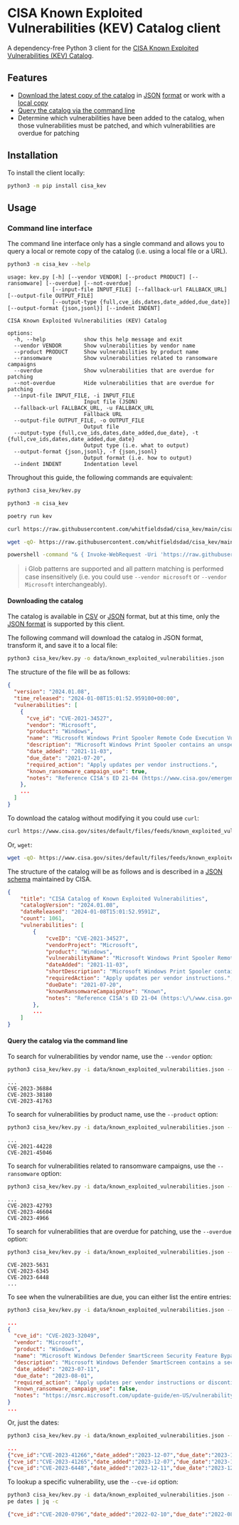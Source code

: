 # CISA Known Exploited Vulnerabilities (KEV) Catalog client

A dependency-free Python 3 client for the [CISA Known Exploited Vulnerabilities (KEV) Catalog](https://www.cisa.gov/known-exploited-vulnerabilities-catalog).

## Features

- [Download the latest copy of the catalog](#downloading-the-catalog) in [JSON](https://www.cisa.gov/sites/default/files/feeds/known_exploited_vulnerabilities.json) [format](https://www.cisa.gov/sites/default/files/feeds/known_exploited_vulnerabilities_schema.json) or work with a [local copy](data/known_exploited_vulnerabilities.json)
- [Query the catalog via the command line](#query-the-catalog-via-the-command-line)
- Determine which vulnerabilities have been added to the catalog, when those vulnerabilities must be patched, and which vulnerabilities are overdue for patching

## Installation

To install the client locally:

```bash
python3 -m pip install cisa_kev
```

## Usage

### Command line interface

The command line interface only has a single command and allows you to query a local or remote copy of the catalog (i.e. using a local file or a URL).

```bash
python3 -m cisa_kev --help
```

```text
usage: kev.py [-h] [--vendor VENDOR] [--product PRODUCT] [--ransomware] [--overdue] [--not-overdue]
              [--input-file INPUT_FILE] [--fallback-url FALLBACK_URL] [--output-file OUTPUT_FILE]
              [--output-type {full,cve_ids,dates,date_added,due_date}] [--output-format {json,jsonl}] [--indent INDENT]

CISA Known Exploited Vulnerabilities (KEV) Catalog

options:
  -h, --help            show this help message and exit
  --vendor VENDOR       Show vulnerabilities by vendor name
  --product PRODUCT     Show vulnerabilities by product name
  --ransomware          Show vulnerabilities related to ransomware campaigns
  --overdue             Show vulnerabilities that are overdue for patching
  --not-overdue         Hide vulnerabilities that are overdue for patching
  --input-file INPUT_FILE, -i INPUT_FILE
                        Input file (JSON)
  --fallback-url FALLBACK_URL, -u FALLBACK_URL
                        Fallback URL
  --output-file OUTPUT_FILE, -o OUTPUT_FILE
                        Output file
  --output-type {full,cve_ids,dates,date_added,due_date}, -t {full,cve_ids,dates,date_added,due_date}
                        Output type (i.e. what to output)
  --output-format {json,jsonl}, -f {json,jsonl}
                        Output format (i.e. how to output)
  --indent INDENT       Indentation level
```

Throughout this guide, the following commands are equivalent:

```bash
python3 cisa_kev/kev.py
```

```bash
python3 -m cisa_kev
```

```bash
poetry run kev
```

```bash
curl https://raw.githubusercontent.com/whitfieldsdad/cisa_kev/main/cisa_kev/kev.py -s | python3 -
```

```bash
wget -qO- https://raw.githubusercontent.com/whitfieldsdad/cisa_kev/main/cisa_kev/kev.py | python3 -
```

```bash
powershell -command "& { Invoke-WebRequest -Uri 'https://raw.githubusercontent.com/whitfieldsdad/cisa_kev/main/cisa_kev/kev.py' -UseBasicParsing | Invoke-Expression }"
```

> ℹ️ Glob patterns are supported and all pattern matching is performed case insensitively (i.e. you could use `--vendor microsoft` or `--vendor Microsoft` interchangeably).

#### Downloading the catalog

The catalog is available in [CSV](https://www.cisa.gov/sites/default/files/csv/known_exploited_vulnerabilities.csv) or [JSON](https://www.cisa.gov/sites/default/files/feeds/known_exploited_vulnerabilities.json) format, but at this time, only the [JSON format](https://www.cisa.gov/sites/default/files/feeds/known_exploited_vulnerabilities_schema.json) is supported by this client.

The following command will download the catalog in JSON format, transform it, and save it to a local file:

```bash
python3 cisa_kev/kev.py -o data/known_exploited_vulnerabilities.json
```

The structure of the file will be as follows:

```json
{
  "version": "2024.01.08",
  "time_released": "2024-01-08T15:01:52.959100+00:00",
  "vulnerabilities": [
    {
      "cve_id": "CVE-2021-34527",
      "vendor": "Microsoft",
      "product": "Windows",
      "name": "Microsoft Windows Print Spooler Remote Code Execution Vulnerability",
      "description": "Microsoft Windows Print Spooler contains an unspecified vulnerability due to the Windows Print Spooler service improperly performing privileged file operations. Successful exploitation allows an attacker to perform remote code execution with SYSTEM privileges. The vulnerability is also known under the moniker of PrintNightmare.",
      "date_added": "2021-11-03",
      "due_date": "2021-07-20",
      "required_action": "Apply updates per vendor instructions.",
      "known_ransomware_campaign_use": true,
      "notes": "Reference CISA's ED 21-04 (https://www.cisa.gov/emergency-directive-21-04) for further guidance and requirements."
    },
    ...
  ]
}
```

To download the catalog without modifying it you could use `curl`:

```bash
curl https://www.cisa.gov/sites/default/files/feeds/known_exploited_vulnerabilities.json -o data/known_exploited_vulnerabilities.json
```

Or, `wget`:

```bash
wget -qO- https://www.cisa.gov/sites/default/files/feeds/known_exploited_vulnerabilities.json -O data/known_exploited_vulnerabilities.json
```

The structure of the catalog will be as follows and is described in a [JSON schema](https://www.cisa.gov/sites/default/files/feeds/known_exploited_vulnerabilities_schema.json) maintained by CISA.

```json
{
    "title": "CISA Catalog of Known Exploited Vulnerabilities",
    "catalogVersion": "2024.01.08",
    "dateReleased": "2024-01-08T15:01:52.9591Z",
    "count": 1061,
    "vulnerabilities": [
        {
            "cveID": "CVE-2021-34527",
            "vendorProject": "Microsoft",
            "product": "Windows",
            "vulnerabilityName": "Microsoft Windows Print Spooler Remote Code Execution Vulnerability",
            "dateAdded": "2021-11-03",
            "shortDescription": "Microsoft Windows Print Spooler contains an unspecified vulnerability due to the Windows Print Spooler service improperly performing privileged file operations. Successful exploitation allows an attacker to perform remote code execution with SYSTEM privileges. The vulnerability is also known under the moniker of PrintNightmare.",
            "requiredAction": "Apply updates per vendor instructions.",
            "dueDate": "2021-07-20",
            "knownRansomwareCampaignUse": "Known",
            "notes": "Reference CISA's ED 21-04 (https:\/\/www.cisa.gov\/emergency-directive-21-04) for further guidance and requirements."
        },
        ...
    ]
}
```

#### Query the catalog via the command line

To search for vulnerabilities by vendor name, use the `--vendor` option:

```bash
python3 cisa_kev/kev.py -i data/known_exploited_vulnerabilities.json --vendor microsoft --output-format=jsonl | jq -r '.cve_id'
```

```text
...
CVE-2023-36884
CVE-2023-38180
CVE-2023-41763
```

To search for vulnerabilities by product name, use the `--product` option:

```bash
python3 cisa_kev/kev.py -i data/known_exploited_vulnerabilities.json --vendor apache --product 'log4j*' --output-format=jsonl | jq -r '.cve_id'
```

```text
...
CVE-2021-44228
CVE-2021-45046
```

To search for vulnerabilities related to ransomware campaigns, use the `--ransomware` option:

```bash
python3 cisa_kev/kev.py -i data/known_exploited_vulnerabilities.json --ransomware --output-format=jsonl | jq -r '.cve_id'
```

```text
...
CVE-2023-42793
CVE-2023-46604
CVE-2023-4966
```

To search for vulnerabilities that are overdue for patching, use the `--overdue` option:

```bash
python3 cisa_kev/kev.py -i data/known_exploited_vulnerabilities.json --overdue --output-format=jsonl | jq -r '.cve_id'
```

```text
CVE-2023-5631
CVE-2023-6345
CVE-2023-6448
...
```

To see when the vulnerabilities are due, you can either list the entire entries:

```bash
python3 cisa_kev/kev.py -i data/known_exploited_vulnerabilities.json --overdue --output-format=jsonl | jq
```

```json
...
{
  "cve_id": "CVE-2023-32049",
  "vendor": "Microsoft",
  "product": "Windows",
  "name": "Microsoft Windows Defender SmartScreen Security Feature Bypass Vulnerability",
  "description": "Microsoft Windows Defender SmartScreen contains a security feature bypass vulnerability that allows an attacker to bypass the Open File - Security Warning prompt.",
  "date_added": "2023-07-11",
  "due_date": "2023-08-01",
  "required_action": "Apply updates per vendor instructions or discontinue use of the product if updates are unavailable.",
  "known_ransomware_campaign_use": false,
  "notes": "https://msrc.microsoft.com/update-guide/en-US/vulnerability/CVE-2023-32049"
}
...
```

Or, just the dates:

```bash
python3 cisa_kev/kev.py -i data/known_exploited_vulnerabilities.json --overdue --output-format=jsonl --output-type dates | jq -c
```

```json
...
{"cve_id":"CVE-2023-41266","date_added":"2023-12-07","due_date":"2023-12-28"}
{"cve_id":"CVE-2023-41265","date_added":"2023-12-07","due_date":"2023-12-28"}
{"cve_id":"CVE-2023-6448","date_added":"2023-12-11","due_date":"2023-12-18"}
```

To lookup a specific vulnerability, use the `--cve-id` option:

```bash
python3 cisa_kev/kev.py -i data/known_exploited_vulnerabilities.json --cve-id CVE-2020-0796 --output-format=jsonl --output-ty
pe dates | jq -c
```

```json
{"cve_id":"CVE-2020-0796","date_added":"2022-02-10","due_date":"2022-08-10"}
```
